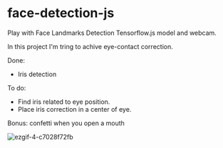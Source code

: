 # face-detection-js

Play with Face Landmarks Detection Tensorflow.js model and webcam.

In this project I'm tring to achive eye-contact correction.

Done: 
- Iris detection

To do: 
- Find iris related to eye position. 
- Place iris correction in a center of eye.

Bonus: confetti when you open a mouth

![ezgif-4-c7028f72fb](https://github.com/VictoriaSlmn/face-detection-js/assets/7405617/6fdd0b94-d955-4675-b612-c54c0d63448f)

